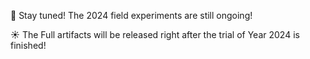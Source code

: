 🌊 Stay tuned! The 2024 field experiments are still ongoing! 

☀️ The Full artifacts will be released right after the trial of Year 2024 is finished!
